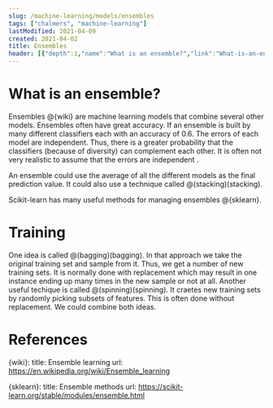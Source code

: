 ```yaml
---
slug: /machine-learning/models/ensembles
tags: ["chalmers", "machine-learning"]
lastModified: 2021-04-09
created: 2021-04-02
title: Ensembles
header: [{"depth":1,"name":"What is an ensemble?","link":"What-is-an-ensemble?"},{"depth":1,"name":"Training","link":"Training"},{"depth":1,"name":"References","link":"References"}]
---
```


# What is an ensemble?

Ensembles @{wiki} are machine learning models that combine several other models. Ensembles often have great accuracy. If an ensemble is built by many different classifiers each with an accuracy of 0.6. The errors of each model are independent. Thus, there is a greater probability that the classifiers (because of diversity) can complement each other. It is often not very realistic to assume that the errors are independent .

An ensemble could use the average of all the different models as the final prediction value. It could also use a technique called @(stacking)(stacking).

Scikit-learn has many useful methods for managing ensembles @{sklearn}.

# Training
One idea is called @(bagging)(bagging). In that approach we take the original training set and sample from it. Thus, we get a number of new training sets. It is normally done with replacement which may result in one instance ending up many times in the new sample or not at all. Another useful techique is called @(spinning)(spinning). It craetes new training sets by randomly picking subsets of features. This is often done without replacement. We could combine both ideas.


# References
{wiki}:
    title: Ensemble learning
    url: https://en.wikipedia.org/wiki/Ensemble_learning

{sklearn}:
    title: Ensemble methods
    url: https://scikit-learn.org/stable/modules/ensemble.html